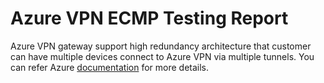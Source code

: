 # Azure VPN ECMP Testing Report

Azure VPN gateway support high redundancy architecture that customer can have multiple devices connect to Azure VPN via multiple tunnels. You can refer Azure [documentation]( https://docs.microsoft.com/en-us/azure/vpn-gateway/vpn-gateway-highlyavailable#activeactiveonprem) for more details. <br>
